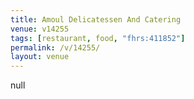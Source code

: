 ```yaml
---
title: Amoul Delicatessen And Catering
venue: v14255
tags: [restaurant, food, "fhrs:411852"]
permalink: /v/14255/
layout: venue
---
```

null